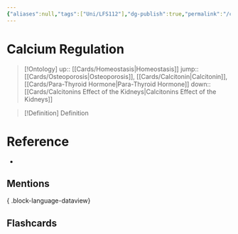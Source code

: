 ```yaml
---
{"aliases":null,"tags":["Uni/LFS112"],"dg-publish":true,"permalink":"/cards/calcium-regulation/","dgPassFrontmatter":true}
---
```


# Calcium Regulation

> [!Ontology]
> up:: [[Cards/Homeostasis\|Homeostasis]]
> jump:: [[Cards/Osteoporosis\|Osteoporosis]], [[Cards/Calcitonin\|Calcitonin]], [[Cards/Para-Thyroid Hormone\|Para-Thyroid Hormone]]
> down:: [[Cards/Calcitonins Effect of the Kidneys\|Calcitonins Effect of the Kidneys]]

> [!Definition] Definition

# Reference

- 

## Mentions


{ .block-language-dataview}

## Flashcards